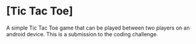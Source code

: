 [Tic Tac Toe]
===
A simple Tic Tac Toe game that can be played between two players on an android device.
This is a submission to the coding challenge.